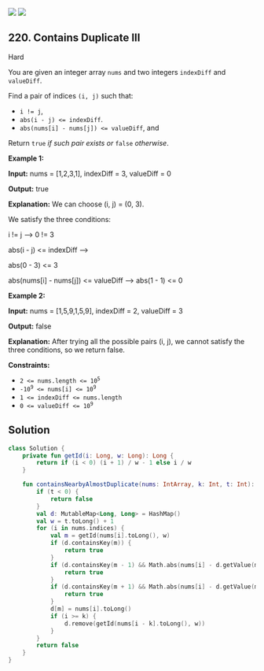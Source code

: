 [![](https://img.shields.io/github/stars/javadev/LeetCode-in-Kotlin?label=Stars&style=flat-square)](https://github.com/javadev/LeetCode-in-Kotlin)
[![](https://img.shields.io/github/forks/javadev/LeetCode-in-Kotlin?label=Fork%20me%20on%20GitHub%20&style=flat-square)](https://github.com/javadev/LeetCode-in-Kotlin/fork)

## 220\. Contains Duplicate III

Hard

You are given an integer array `nums` and two integers `indexDiff` and `valueDiff`.

Find a pair of indices `(i, j)` such that:

*   `i != j`,
*   `abs(i - j) <= indexDiff`.
*   `abs(nums[i] - nums[j]) <= valueDiff`, and

Return `true` _if such pair exists or_ `false` _otherwise_.

**Example 1:**

**Input:** nums = [1,2,3,1], indexDiff = 3, valueDiff = 0

**Output:** true

**Explanation:** We can choose (i, j) = (0, 3). 

We satisfy the three conditions: 

i != j --> 0 != 3 

abs(i - j) <= indexDiff --> 

abs(0 - 3) <= 3 

abs(nums[i] - nums[j]) <= valueDiff --> abs(1 - 1) <= 0

**Example 2:**

**Input:** nums = [1,5,9,1,5,9], indexDiff = 2, valueDiff = 3

**Output:** false

**Explanation:** After trying all the possible pairs (i, j), we cannot satisfy the three conditions, so we return false.

**Constraints:**

*   <code>2 <= nums.length <= 10<sup>5</sup></code>
*   <code>-10<sup>9</sup> <= nums[i] <= 10<sup>9</sup></code>
*   `1 <= indexDiff <= nums.length`
*   <code>0 <= valueDiff <= 10<sup>9</sup></code>

## Solution

```kotlin
class Solution {
    private fun getId(i: Long, w: Long): Long {
        return if (i < 0) (i + 1) / w - 1 else i / w
    }

    fun containsNearbyAlmostDuplicate(nums: IntArray, k: Int, t: Int): Boolean {
        if (t < 0) {
            return false
        }
        val d: MutableMap<Long, Long> = HashMap()
        val w = t.toLong() + 1
        for (i in nums.indices) {
            val m = getId(nums[i].toLong(), w)
            if (d.containsKey(m)) {
                return true
            }
            if (d.containsKey(m - 1) && Math.abs(nums[i] - d.getValue(m - 1)) < w) {
                return true
            }
            if (d.containsKey(m + 1) && Math.abs(nums[i] - d.getValue(m + 1)) < w) {
                return true
            }
            d[m] = nums[i].toLong()
            if (i >= k) {
                d.remove(getId(nums[i - k].toLong(), w))
            }
        }
        return false
    }
}
```
